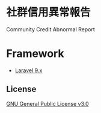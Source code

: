 # 社群信用異常報告
Community Credit Abnormal Report

# Framework
* [Laravel 9.x](https://github.com/YueyuHoshizora/CCAR/blob/main/www/README.md) 

## License
[GNU General Public License v3.0](https://www.gnu.org/licenses/gpl-3.0.en.html)
